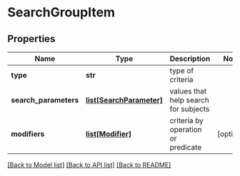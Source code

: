# SearchGroupItem

## Properties
Name | Type | Description | Notes
------------ | ------------- | ------------- | -------------
**type** | **str** | type of criteria | 
**search_parameters** | [**list[SearchParameter]**](SearchParameter.md) | values that help search for subjects | 
**modifiers** | [**list[Modifier]**](Modifier.md) | criteria by operation or predicate | [optional] 

[[Back to Model list]](../README.md#documentation-for-models) [[Back to API list]](../README.md#documentation-for-api-endpoints) [[Back to README]](../README.md)



